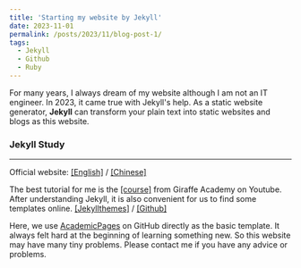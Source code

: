 ```yaml
---
title: 'Starting my website by Jekyll'
date: 2023-11-01
permalink: /posts/2023/11/blog-post-1/
tags:
  - Jekyll
  - Github
  - Ruby
---
```



For many years, I always dream of my website although I am not an IT engineer.
In 2023, it came true with Jekyll's help. 
As a static website generator, **Jekyll** can transform your plain text into static websites and blogs as this website.

### Jekyll Study
------
Official website: [[English]](https://jekyllrb.com/) / [[Chinese]](http://jekyllcn.com/)

The best tutorial for me is the [[course]](https://www.youtube.com/playlist?list=PLLAZ4kZ9dFpOPV5C5Ay0pHaa0RJFhcmcB) from Giraffe Academy on Youtube.
After understanding Jekyll, it is also convenient for us to find some templates online. 
[[Jekyllthemes]](http://jekyllthemes.org/) / [[Github]](https://github.com/)
<!-- > Of course, you can also find the same contents in Chinese: [[Jekyll教程]](https://www.bilibili.com/video/BV1qs41157ZZ/?spm_id_from=333.337.search-card.all.click&vd_source=515673d8eb75178f1383b55c530abb21) -->

Here, we use [AcademicPages](https://github.com/academicpages/academicpages.github.io) on GitHub directly as the basic template.
It always felt hard at the beginning of learning something new. So this website may have many tiny problems. Please contact me if you have any advice or problems.

